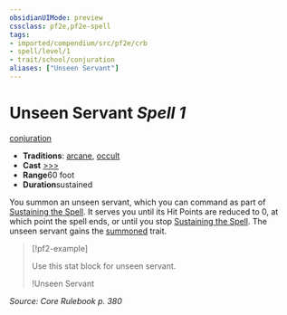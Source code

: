 ```yaml
---
obsidianUIMode: preview
cssclass: pf2e,pf2e-spell
tags:
- imported/compendium/src/pf2e/crb
- spell/level/1
- trait/school/conjuration
aliases: ["Unseen Servant"]
---
```

# Unseen Servant *Spell 1*   
[conjuration](conjuration.md)  

- **Traditions**: [arcane](arcane.md), [occult](occult.md)
- **Cast** [>>>](chapter-9-playing-the-game.md#Actions "Three-Action") 
- **Range**60 foot
- **Duration**sustained

You summon an unseen servant, which you can command as part of [Sustaining the Spell](sustain-a-spell.md). It serves you until its Hit Points are reduced to 0, at which point the spell ends, or until you stop [Sustaining the Spell](sustain-a-spell.md). The unseen servant gains the [summoned](summoned.md) trait.

> [!pf2-example] 
> 
> Use this stat block for unseen servant.
> 
> !Unseen Servant
> 

*Source: Core Rulebook p. 380*